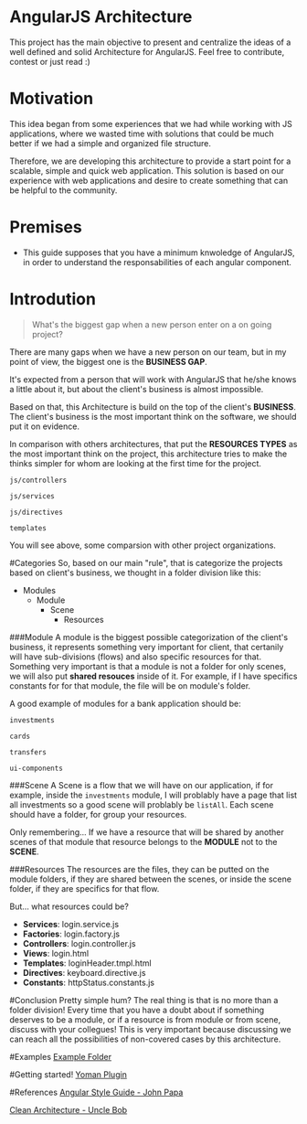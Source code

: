 # AngularJS Architecture
This project has the main objective to present and centralize the ideas of a well defined and solid Architecture for AngularJS. Feel free to contribute, contest or just read :)

# Motivation
This idea began from some experiences that we had while working with JS applications, where we wasted time with solutions that could be much better if we had a simple and organized file structure.

Therefore, we are developing this architecture to provide a start point for a scalable, simple and quick web application. This solution is based on our experience with web applications and desire to create something that can be helpful to the community.

# Premises
- This guide supposes that you have a minimum knwoledge of AngularJS, in order to understand the responsabilities of each angular component.

# Introdution
> What's the biggest gap when a new person enter on a on going project?

There are many gaps when we have a new person on our team, but in my point of view, the biggest one is the **BUSINESS GAP**.

It's expected from a person that will work with AngularJS that he/she knows a little about it, but about the client's business is almost impossible.

Based on that, this Architecture is build on the top of the client's **BUSINESS**. The client's business is the most important think on the software, we should put it on evidence.

In comparison with others architectures, that put the **RESOURCES TYPES** as the most important think on the project, this architecture tries to make the thinks simpler for whom are looking at the first time for the project. 

`js/controllers`

`js/services`

`js/directives`

`templates`


You will see above, some comparsion with other project organizations.

#Categories
So, based on our main "rule", that is categorize the projects based on client's business, we thought in a folder division like this:

- Modules
	- Module
		- Scene
			- Resources

###Module
A module is the biggest possible categorization of the client's business, it represents something very important for client, that certanily will have sub-divisions (flows) and also specific resources for that. 
Something very important is that a module is not a folder for only scenes, we will also put **shared resouces** inside of it. For example, if I have specifics constants for for that module, the file will be on module's folder.

A good example of modules for a bank application should be:

`investments`

`cards`

`transfers`

`ui-components`

###Scene
A Scene is a flow that we will have on our application, if for example, inside the `investments` module, I will problably have a page that list all investments so a good scene will problably be `listAll`. Each scene should have a folder, for group your resources.

Only remembering... If we have a resource that will be shared by another scenes of that module that resource belongs to the **MODULE** not to the **SCENE**.

###Resources
The resources are the files, they can be putted on the module folders, if they are shared between the scenes, or inside the scene folder, if they are specifics for that flow.

But... what resources could be?

- **Services**: login.service.js
- **Factories**: login.factory.js
- **Controllers**: login.controller.js
- **Views**: login.html
- **Templates**: loginHeader.tmpl.html
- **Directives**: keyboard.directive.js
- **Constants**: httpStatus.constants.js


#Conclusion
Pretty simple hum? The real thing is that is no more than a folder division!
Every time that you have a doubt about if something deserves to be a module, or if a resource is from module or from scene, discuss with your collegues! This is very important because discussing we can reach all the possibilities of non-covered cases by this architecture.

#Examples
[Example Folder](https://github.com/johnpapa/angular-styleguide/blob/master/a1/README.md "Angular Style Guide - John Papa")

#Getting started!
[Yoman Plugin](https://github.com/johnpapa/angular-styleguide/blob/master/a1/README.md "Angular Style Guide - John Papa")

#References
[Angular Style Guide - John Papa](https://github.com/johnpapa/angular-styleguide/blob/master/a1/README.md "Angular Style Guide - John Papa")

[Clean Architecture - Uncle Bob](https://8thlight.com/blog/uncle-bob/2012/08/13/the-clean-architecture.html "Clean Architecture - Uncle Bob")
